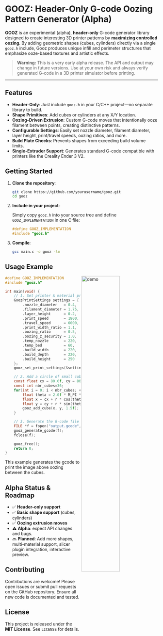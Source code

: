 # GOOZ: Header-Only G-code Oozing Pattern Generator (Alpha)

**GOOZ** is an experimental (alpha), **header-only** G-code generator library designed to create interesting 3D printer patterns by **maximizing controlled oozing**. By adding geometric shapes (cubes, cylinders) directly via a single `gooz.h` include, Gooz produces unique infill and perimeter structures that emphasize ooze-based textures and artistic effects.

> **Warning:** This is a very early alpha release. The API and output may change in future versions. Use at your own risk and always verify generated G-code in a 3D printer simulator before printing.

---

## Features

* **Header-Only**: Just include `gooz.h` in your C/C++ project—no separate library to build.
* **Shape Primitives**: Add cubes or cylinders at any X/Y location.
* **Oozing-Driven Extrusion**: Custom G-code moves that intentionally ooze filament between points, creating distinctive patterns.
* **Configurable Settings**: Easily set nozzle diameter, filament diameter, layer height, print/travel speeds, oozing ratios, and more.
* **Build Plate Checks**: Prevents shapes from exceeding build volume limits.
* **Single-Extruder Support**: Generates standard G-code compatible with printers like the Creality Ender 3 V2.

## Getting Started

1. **Clone the repository**:

   ```bash
   git clone https://github.com/yourusername/gooz.git
   cd gooz
   ```

2. **Include in your project**:

   Simply copy `gooz.h` into your source tree and define `GOOZ_IMPLEMENTATION` in one C file:

   ```c
   #define GOOZ_IMPLEMENTATION
   #include "gooz.h"
   ```

3. **Compile**:

   ```bash
   gcc main.c -o gooz -lm
   ```

## Usage Example

<img src="https://github.com/user-attachments/assets/15309cff-d2c3-4387-af35-cdfbb09f396c"
     width="50%"
     align="right"
     alt="demo">

```c
#define GOOZ_IMPLEMENTATION
#include "gooz.h"

int main(void) {
    // 1. Set printer & material properties
    GoozPrintSettings settings = {
        .nozzle_diameter   = 0.4,
        .filament_diameter = 1.75,
        .layer_height      = 0.2,
        .print_speed       = 1800,
        .travel_speed      = 6000,
        .print_width_ratio = 1.1,
        .oozing_ratio      = 0.5,
        .oozing_z_security = 1.0,
        .temp_nozzle       = 220,
        .temp_bed          = 60,
        .build_width       = 220,
        .build_depth       = 220,
        .build_height      = 250
    };
    gooz_set_print_settings(&settings);

    // 2. Add a circle of small cubes centered at (80,80)
    const float cx = 80.0f, cy = 80.0f, r = 50.0f;
    const int nbr_cubes=36;
    for(int i = 0; i < nbr_cubes; ++i) {
        float theta = 2.0f * M_PI * i / nbr_cubes;    // divide circle into 10 segments
        float x = cx + r * cos(theta);
        float y = cy + r * sin(theta);
        gooz_add_cube(x, y, 1.5f);
    }

    // 3. Generate the G-code file
    FILE *f = fopen("output.gcode", "w");
    gooz_generate_gcode(f);
    fclose(f);

    gooz_free();
    return 0;
}
```

This example generates the gcode to print the image above oozing between the cubes.

## Alpha Status & Roadmap

* ✅ **Header-only support**
* ✅ **Basic shape support** (cubes, cylinders)
* ✅ **Oozing extrusion moves**
* ⚠️ **Alpha**: expect API changes and bugs.
* 🔜 **Planned**: Add more shapes, multi-material support, slicer plugin integration, interactive preview.

## Contributing

Contributions are welcome! Please open issues or submit pull requests on the GitHub repository. Ensure all new code is documented and tested.

## License

This project is released under the **MIT License**. See `LICENSE` for details.
